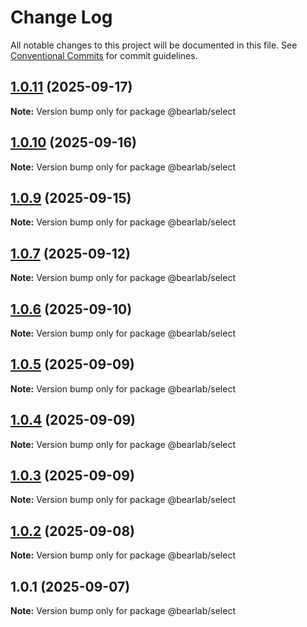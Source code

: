 # Change Log

All notable changes to this project will be documented in this file.
See [Conventional Commits](https://conventionalcommits.org) for commit guidelines.

## [1.0.11](https://github.com/hasanbala/bearlab-ui/compare/@bearlab/select@1.0.10...@bearlab/select@1.0.11) (2025-09-17)

**Note:** Version bump only for package @bearlab/select





## [1.0.10](https://github.com/hasanbala/ui-components/compare/@bearlab/select@1.0.9...@bearlab/select@1.0.10) (2025-09-16)

**Note:** Version bump only for package @bearlab/select





## [1.0.9](https://github.com/hasanbala/ui-components/compare/@bearlab/select@1.0.7...@bearlab/select@1.0.9) (2025-09-15)

**Note:** Version bump only for package @bearlab/select





## [1.0.7](https://github.com/hasanbala/ui-components/compare/@bearlab/select@1.0.6...@bearlab/select@1.0.7) (2025-09-12)

**Note:** Version bump only for package @bearlab/select





## [1.0.6](https://github.com/hasanbala/ui-components/compare/@bearlab/select@1.0.5...@bearlab/select@1.0.6) (2025-09-10)

**Note:** Version bump only for package @bearlab/select





## [1.0.5](https://github.com/hasanbala/ui-components/compare/@bearlab/select@1.0.4...@bearlab/select@1.0.5) (2025-09-09)

**Note:** Version bump only for package @bearlab/select





## [1.0.4](https://github.com/hasanbala/ui-components/compare/@bearlab/select@1.0.3...@bearlab/select@1.0.4) (2025-09-09)

**Note:** Version bump only for package @bearlab/select





## [1.0.3](https://github.com/hasanbala/ui-components/compare/@bearlab/select@1.0.2...@bearlab/select@1.0.3) (2025-09-09)

**Note:** Version bump only for package @bearlab/select





## [1.0.2](https://github.com/hasanbala/ui-components/compare/@bearlab/select@1.0.1...@bearlab/select@1.0.2) (2025-09-08)

**Note:** Version bump only for package @bearlab/select





## 1.0.1 (2025-09-07)

**Note:** Version bump only for package @bearlab/select
